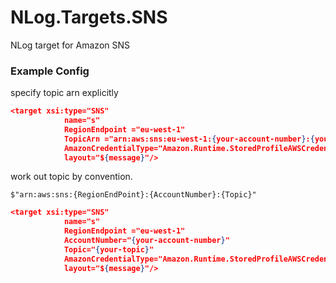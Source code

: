 # NLog.Targets.SNS
NLog target for Amazon SNS 

### Example Config

specify topic arn explicitly


```json
<target xsi:type="SNS" 
            name="s" 
            RegionEndpoint ="eu-west-1"
            TopicArn ="arn:aws:sns:eu-west-1:{your-account-number}:{your-topic}"
            AmazonCredentialType="Amazon.Runtime.StoredProfileAWSCredentials, AWSSDK"
            layout="${message}"/>
```

work out topic by convention. 
```
$"arn:aws:sns:{RegionEndPoint}:{AccountNumber}:{Topic}"
```


```json
<target xsi:type="SNS"
            name="s"
            RegionEndpoint ="eu-west-1"
            AccountNumber="{your-account-number}"
            Topic="{your-topic}"
            AmazonCredentialType="Amazon.Runtime.StoredProfileAWSCredentials, AWSSDK"
            layout="${message}"/>
```